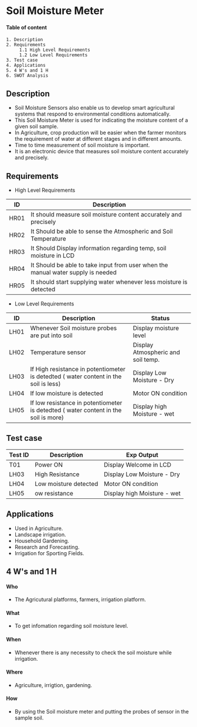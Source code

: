 # Soil Moisture Meter

####  Table of content
    1. Description
    2. Requirements
         1.1 High Level Requirements 
         1.2 Low Level Requirements
    3. Test case
    4. Applications
    5. 4 W's and 1 H
    6. SWOT Analysis
    
    
## Description
* Soil Moisture Sensors also enable us to develop smart agricultural systems that respond to environmental conditions automatically.
*	This Soil Moisture Meter is used for indicating the moisture content of a given soil sample.
*	In Agriculture, crop production will be easier when the farmer monitors the requirement of water at different stages and in different amounts. 
*	Time to time measurement of soil moisture is important.
*	It is an electronic device that measures soil moisture content accurately and precisely.




## Requirements

* High Level Requirements 

|ID|	Description|
| --- | --- |
|HR01	|It should measure soil moisture content accurately and precisely|
|HR02	|It Should be able to sense the Atmospheric and Soil Temperature|
|HR03	|It Should Display information regarding temp, soil moisture in LCD|
|HR04	|It Should be able to take input from user when the manual water supply is needed|
|HR05   | It should start supplying water whenever less moisture is detected| 
	
* Low Level Requirements

|ID |           Description |          Status|
| --- | --- | --- |
|LH01	| Whenever Soil moisture probes are put into soil |  Display moisture level |
|LH02	| Temperature sensor                 |  Display Atmospheric and soil temp.  |
|LH03 |If High resistance in potentiometer is detedted ( water content in the soil is less)| Display Low Moisture - Dry |
|LH04| If low moisture is detected | Motor ON condition |
|LH05 |If low resistance in potentiometer is detedted  ( water content in the soil is more)| Display high Moisture - wet  |


## Test case

|Test ID |	Description	| Exp Output|
| --- | --- | --- |
|T01|	Power ON	| Display Welcome in LCD|
|LH03 |High Resistance | Display Low Moisture - Dry |
|LH04| Low moisture detected  | Motor ON condition |
|LH05 |ow resistance  | Display high Moisture - wet  |




## Applications
* Used in Agriculture.
* Landscape irrigation.
* Household Gardening.
* Research and Forecasting.
* Irrigation for Sporting Fields.

## 4 W's and 1 H
#### Who
* The Agricutural platforms, farmers, irrigation platform.
#### What
* To get infomation regarding soil moisture level.
#### When
* Whenever there is any necessity to check the soil moisture while irrigation.
#### Where
* Agriculture, irrigtion, gardening.
#### How
* By using the Soil moisture meter and putting the probes of sensor in the sample soil.
